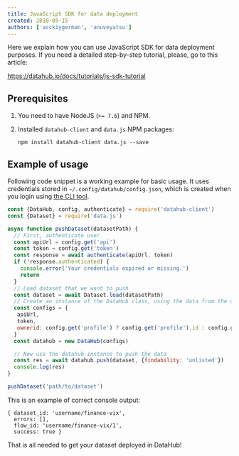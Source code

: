 ```yaml
---
title: JavaScript SDK for data deployment
created: 2018-05-15
authors: ['acckiygerman', 'anuveyatsu']
---
```


Here we explain how you can use JavaScript SDK for data deployment purposes. If you need a detailed step-by-step tutorial, please, go to this article:

https://datahub.io/docs/tutorials/js-sdk-tutorial

## Prerequisites

1. You need to have NodeJS (`>= 7.6`) and NPM.
2. Installed `datahub-client` and `data.js` NPM packages:

      `npm install datahub-client data.js --save`

## Example of usage

Following code snippet is a working example for basic usage. It uses credentials stored in `~/.config/datahub/config.json`, which is created when you login using [the CLI tool](https://datahub.io/download).

```javascript
const {DataHub, config, authenticate} = require('datahub-client')
const {Dataset} = require('data.js')

async function pushDataset(datasetPath) {
  // First, authenticate user
  const apiUrl = config.get('api')
  const token = config.get('token')
  const response = await authenticate(apiUrl, token)
  if (!response.authenticated) {
    console.error('Your credentials expired or missing.')
    return
  }
  // Load dataset that we want to push
  const dataset = await Dataset.load(datasetPath)
  // Create an instance of the DataHub class, using the data from the user config
  const configs = {
   apiUrl,
   token,
   ownerid: config.get('profile') ? config.get('profile').id : config.get('id')
  }
  const datahub = new DataHub(configs)

  // Now use the datahub instance to push the data
  const res = await datahub.push(dataset, {findability: 'unlisted'})
  console.log(res)
}

pushDataset('path/to/dataset')
```

This is an example of correct console output:

```
{ dataset_id: 'username/finance-vix',
  errors: [],
  flow_id: 'username/finance-vix/1',
  success: true }
```

That is all needed to get your dataset deployed in DataHub!
